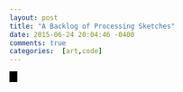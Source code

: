 ```yaml
---
layout: post
title: "A Backlog of Processing Sketches"
date: 2015-06-24 20:04:46 -0400
comments: true
categories:  [art,code]
---
```

<script type="text/javascript" src="{{ root_url }}/javascripts/processing.min.js"></script>
<script type="text/javascript" src="{{ root_url }}/javascripts/util.js"></script>
<script type="text/javascript" src="{{ root_url }}/javascripts/libs/jquery.min.js"></script>
<!--more-->
<canvas status="off" style="border:1px solid #000000;" data-processing-sources="/sketches/diagonal.pde"> </canvas> 
<canvas status="off" style="border:1px solid #000000;" data-processing-sources="/sketches/feather.pde"> </canvas> 
<canvas status="off" style="border:1px solid #000000;" data-processing-sources="/sketches/amazingspiky.pde"> </canvas> 
<canvas status="off" style="border:1px solid #000000;" data-processing-sources="/sketches/leaf.pde"> </canvas> 
<canvas status="off" style="border:1px solid #000000;" data-processing-sources="/sketches/peacocktail.pde"> </canvas> 
<canvas status="off" style="border:1px solid #000000;" data-processing-sources="/sketches/waterfall.pde"> </canvas> 
<canvas status="off" style="border:1px solid #000000;" data-processing-sources="/sketches/diagonal_Cs.pde"> </canvas> 
